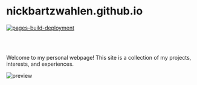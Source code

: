 # nickbartzwahlen.github.io

[![pages-build-deployment](https://github.com/NickBartZwahlen/nickbartzwahlen.github.io/actions/workflows/pages/pages-build-deployment/badge.svg)](https://github.com/NickBartZwahlen/nickbartzwahlen.github.io/actions/workflows/pages/pages-build-deployment)

<br />
<br />

Welcome to my personal webpage! This site is a collection of my projects, interests, and experiences.

![preview](https://github.com/NickBartZwahlen/nickbartzwahlen.github.io/blob/main/images/preview.webp?raw=true)
